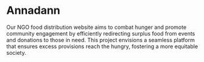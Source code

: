 # Annadann
Our NGO food distribution website aims to combat hunger and promote community engagement by efficiently redirecting surplus food from events and donations to those in need. This project envisions a seamless platform that ensures excess provisions reach the hungry, fostering a more equitable society.
